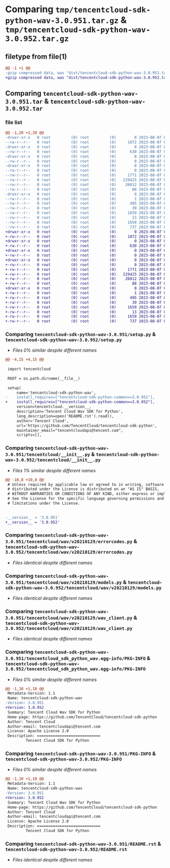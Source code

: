 # Comparing `tmp/tencentcloud-sdk-python-wav-3.0.951.tar.gz` & `tmp/tencentcloud-sdk-python-wav-3.0.952.tar.gz`

## filetype from file(1)

```diff
@@ -1 +1 @@
-gzip compressed data, was "dist/tencentcloud-sdk-python-wav-3.0.951.tar", last modified: Mon Aug  7 00:38:41 2023, max compression
+gzip compressed data, was "dist/tencentcloud-sdk-python-wav-3.0.952.tar", last modified: Mon Aug  7 09:07:20 2023, max compression
```

## Comparing `tencentcloud-sdk-python-wav-3.0.951.tar` & `tencentcloud-sdk-python-wav-3.0.952.tar`

### file list

```diff
@@ -1,20 +1,20 @@
-drwxr-xr-x   0 root         (0) root         (0)        0 2023-08-07 00:38:41.000000 tencentcloud-sdk-python-wav-3.0.951/
--rw-r--r--   0 root         (0) root         (0)     1072 2023-08-07 00:38:40.000000 tencentcloud-sdk-python-wav-3.0.951/setup.py
-drwxr-xr-x   0 root         (0) root         (0)        0 2023-08-07 00:38:41.000000 tencentcloud-sdk-python-wav-3.0.951/tencentcloud/
--rw-r--r--   0 root         (0) root         (0)      630 2023-08-07 00:38:40.000000 tencentcloud-sdk-python-wav-3.0.951/tencentcloud/__init__.py
-drwxr-xr-x   0 root         (0) root         (0)        0 2023-08-07 00:38:41.000000 tencentcloud-sdk-python-wav-3.0.951/tencentcloud/wav/
--rw-r--r--   0 root         (0) root         (0)        0 2023-08-07 00:38:40.000000 tencentcloud-sdk-python-wav-3.0.951/tencentcloud/wav/__init__.py
-drwxr-xr-x   0 root         (0) root         (0)        0 2023-08-07 00:38:41.000000 tencentcloud-sdk-python-wav-3.0.951/tencentcloud/wav/v20210129/
--rw-r--r--   0 root         (0) root         (0)        0 2023-08-07 00:38:40.000000 tencentcloud-sdk-python-wav-3.0.951/tencentcloud/wav/v20210129/__init__.py
--rw-r--r--   0 root         (0) root         (0)     1771 2023-08-07 00:38:40.000000 tencentcloud-sdk-python-wav-3.0.951/tencentcloud/wav/v20210129/errorcodes.py
--rw-r--r--   0 root         (0) root         (0)   229425 2023-08-07 00:38:40.000000 tencentcloud-sdk-python-wav-3.0.951/tencentcloud/wav/v20210129/models.py
--rw-r--r--   0 root         (0) root         (0)    26012 2023-08-07 00:38:40.000000 tencentcloud-sdk-python-wav-3.0.951/tencentcloud/wav/v20210129/wav_client.py
--rw-r--r--   0 root         (0) root         (0)       88 2023-08-07 00:38:41.000000 tencentcloud-sdk-python-wav-3.0.951/setup.cfg
-drwxr-xr-x   0 root         (0) root         (0)        0 2023-08-07 00:38:41.000000 tencentcloud-sdk-python-wav-3.0.951/tencentcloud_sdk_python_wav.egg-info/
--rw-r--r--   0 root         (0) root         (0)        1 2023-08-07 00:38:41.000000 tencentcloud-sdk-python-wav-3.0.951/tencentcloud_sdk_python_wav.egg-info/dependency_links.txt
--rw-r--r--   0 root         (0) root         (0)      495 2023-08-07 00:38:41.000000 tencentcloud-sdk-python-wav-3.0.951/tencentcloud_sdk_python_wav.egg-info/SOURCES.txt
--rw-r--r--   0 root         (0) root         (0)       39 2023-08-07 00:38:41.000000 tencentcloud-sdk-python-wav-3.0.951/tencentcloud_sdk_python_wav.egg-info/requires.txt
--rw-r--r--   0 root         (0) root         (0)     1659 2023-08-07 00:38:41.000000 tencentcloud-sdk-python-wav-3.0.951/tencentcloud_sdk_python_wav.egg-info/PKG-INFO
--rw-r--r--   0 root         (0) root         (0)       13 2023-08-07 00:38:41.000000 tencentcloud-sdk-python-wav-3.0.951/tencentcloud_sdk_python_wav.egg-info/top_level.txt
--rw-r--r--   0 root         (0) root         (0)     1659 2023-08-07 00:38:41.000000 tencentcloud-sdk-python-wav-3.0.951/PKG-INFO
--rw-r--r--   0 root         (0) root         (0)      737 2023-08-07 00:38:40.000000 tencentcloud-sdk-python-wav-3.0.951/README.rst
+drwxr-xr-x   0 root         (0) root         (0)        0 2023-08-07 09:07:20.000000 tencentcloud-sdk-python-wav-3.0.952/
+-rw-r--r--   0 root         (0) root         (0)     1072 2023-08-07 09:07:20.000000 tencentcloud-sdk-python-wav-3.0.952/setup.py
+drwxr-xr-x   0 root         (0) root         (0)        0 2023-08-07 09:07:20.000000 tencentcloud-sdk-python-wav-3.0.952/tencentcloud/
+-rw-r--r--   0 root         (0) root         (0)      630 2023-08-07 09:07:20.000000 tencentcloud-sdk-python-wav-3.0.952/tencentcloud/__init__.py
+drwxr-xr-x   0 root         (0) root         (0)        0 2023-08-07 09:07:20.000000 tencentcloud-sdk-python-wav-3.0.952/tencentcloud/wav/
+-rw-r--r--   0 root         (0) root         (0)        0 2023-08-07 09:07:20.000000 tencentcloud-sdk-python-wav-3.0.952/tencentcloud/wav/__init__.py
+drwxr-xr-x   0 root         (0) root         (0)        0 2023-08-07 09:07:20.000000 tencentcloud-sdk-python-wav-3.0.952/tencentcloud/wav/v20210129/
+-rw-r--r--   0 root         (0) root         (0)        0 2023-08-07 09:07:20.000000 tencentcloud-sdk-python-wav-3.0.952/tencentcloud/wav/v20210129/__init__.py
+-rw-r--r--   0 root         (0) root         (0)     1771 2023-08-07 09:07:20.000000 tencentcloud-sdk-python-wav-3.0.952/tencentcloud/wav/v20210129/errorcodes.py
+-rw-r--r--   0 root         (0) root         (0)   229425 2023-08-07 09:07:20.000000 tencentcloud-sdk-python-wav-3.0.952/tencentcloud/wav/v20210129/models.py
+-rw-r--r--   0 root         (0) root         (0)    26012 2023-08-07 09:07:20.000000 tencentcloud-sdk-python-wav-3.0.952/tencentcloud/wav/v20210129/wav_client.py
+-rw-r--r--   0 root         (0) root         (0)       88 2023-08-07 09:07:20.000000 tencentcloud-sdk-python-wav-3.0.952/setup.cfg
+drwxr-xr-x   0 root         (0) root         (0)        0 2023-08-07 09:07:20.000000 tencentcloud-sdk-python-wav-3.0.952/tencentcloud_sdk_python_wav.egg-info/
+-rw-r--r--   0 root         (0) root         (0)        1 2023-08-07 09:07:20.000000 tencentcloud-sdk-python-wav-3.0.952/tencentcloud_sdk_python_wav.egg-info/dependency_links.txt
+-rw-r--r--   0 root         (0) root         (0)      495 2023-08-07 09:07:20.000000 tencentcloud-sdk-python-wav-3.0.952/tencentcloud_sdk_python_wav.egg-info/SOURCES.txt
+-rw-r--r--   0 root         (0) root         (0)       39 2023-08-07 09:07:20.000000 tencentcloud-sdk-python-wav-3.0.952/tencentcloud_sdk_python_wav.egg-info/requires.txt
+-rw-r--r--   0 root         (0) root         (0)     1659 2023-08-07 09:07:20.000000 tencentcloud-sdk-python-wav-3.0.952/tencentcloud_sdk_python_wav.egg-info/PKG-INFO
+-rw-r--r--   0 root         (0) root         (0)       13 2023-08-07 09:07:20.000000 tencentcloud-sdk-python-wav-3.0.952/tencentcloud_sdk_python_wav.egg-info/top_level.txt
+-rw-r--r--   0 root         (0) root         (0)     1659 2023-08-07 09:07:20.000000 tencentcloud-sdk-python-wav-3.0.952/PKG-INFO
+-rw-r--r--   0 root         (0) root         (0)      737 2023-08-07 09:07:20.000000 tencentcloud-sdk-python-wav-3.0.952/README.rst
```

### Comparing `tencentcloud-sdk-python-wav-3.0.951/setup.py` & `tencentcloud-sdk-python-wav-3.0.952/setup.py`

 * *Files 0% similar despite different names*

```diff
@@ -4,15 +4,15 @@
 
 import tencentcloud
 
 ROOT = os.path.dirname(__file__)
 
 setup(
     name='tencentcloud-sdk-python-wav',
-    install_requires=["tencentcloud-sdk-python-common==3.0.951"],
+    install_requires=["tencentcloud-sdk-python-common==3.0.952"],
     version=tencentcloud.__version__,
     description='Tencent Cloud Wav SDK for Python',
     long_description=open('README.rst').read(),
     author='Tencent Cloud',
     url='https://github.com/TencentCloud/tencentcloud-sdk-python',
     maintainer_email="tencentcloudapi@tencent.com",
     scripts=[],
```

### Comparing `tencentcloud-sdk-python-wav-3.0.951/tencentcloud/__init__.py` & `tencentcloud-sdk-python-wav-3.0.952/tencentcloud/__init__.py`

 * *Files 1% similar despite different names*

```diff
@@ -10,8 +10,8 @@
 # Unless required by applicable law or agreed to in writing, software
 # distributed under the License is distributed on an "AS IS" BASIS,
 # WITHOUT WARRANTIES OR CONDITIONS OF ANY KIND, either express or implied.
 # See the License for the specific language governing permissions and
 # limitations under the License.
 
 
-__version__ = '3.0.951'
+__version__ = '3.0.952'
```

### Comparing `tencentcloud-sdk-python-wav-3.0.951/tencentcloud/wav/v20210129/errorcodes.py` & `tencentcloud-sdk-python-wav-3.0.952/tencentcloud/wav/v20210129/errorcodes.py`

 * *Files identical despite different names*

### Comparing `tencentcloud-sdk-python-wav-3.0.951/tencentcloud/wav/v20210129/models.py` & `tencentcloud-sdk-python-wav-3.0.952/tencentcloud/wav/v20210129/models.py`

 * *Files identical despite different names*

### Comparing `tencentcloud-sdk-python-wav-3.0.951/tencentcloud/wav/v20210129/wav_client.py` & `tencentcloud-sdk-python-wav-3.0.952/tencentcloud/wav/v20210129/wav_client.py`

 * *Files identical despite different names*

### Comparing `tencentcloud-sdk-python-wav-3.0.951/tencentcloud_sdk_python_wav.egg-info/PKG-INFO` & `tencentcloud-sdk-python-wav-3.0.952/tencentcloud_sdk_python_wav.egg-info/PKG-INFO`

 * *Files 0% similar despite different names*

```diff
@@ -1,10 +1,10 @@
 Metadata-Version: 1.1
 Name: tencentcloud-sdk-python-wav
-Version: 3.0.951
+Version: 3.0.952
 Summary: Tencent Cloud Wav SDK for Python
 Home-page: https://github.com/TencentCloud/tencentcloud-sdk-python
 Author: Tencent Cloud
 Author-email: tencentcloudapi@tencent.com
 License: Apache License 2.0
 Description: ============================
         Tencent Cloud SDK for Python
```

### Comparing `tencentcloud-sdk-python-wav-3.0.951/PKG-INFO` & `tencentcloud-sdk-python-wav-3.0.952/PKG-INFO`

 * *Files 0% similar despite different names*

```diff
@@ -1,10 +1,10 @@
 Metadata-Version: 1.1
 Name: tencentcloud-sdk-python-wav
-Version: 3.0.951
+Version: 3.0.952
 Summary: Tencent Cloud Wav SDK for Python
 Home-page: https://github.com/TencentCloud/tencentcloud-sdk-python
 Author: Tencent Cloud
 Author-email: tencentcloudapi@tencent.com
 License: Apache License 2.0
 Description: ============================
         Tencent Cloud SDK for Python
```

### Comparing `tencentcloud-sdk-python-wav-3.0.951/README.rst` & `tencentcloud-sdk-python-wav-3.0.952/README.rst`

 * *Files identical despite different names*

